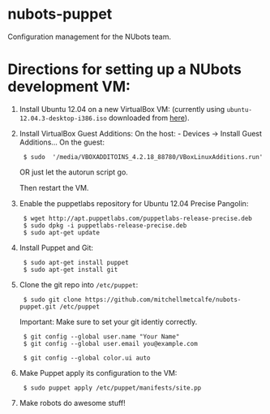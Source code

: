 nubots-puppet
=============

Configuration management for the NUbots team.

# Directions for setting up a NUbots development VM:

1. Install Ubuntu 12.04 on a new VirtualBox VM:
    (currently using `ubuntu-12.04.3-desktop-i386.iso` downloaded from [here](http://releases.ubuntu.com/precise/ubuntu-12.04.3-desktop-i386.iso)).

2. Install VirtualBox Guest Additions:
    On the host:
        - Devices -> Install Guest Additions...
    On the guest:

        $ sudo  '/media/VBOXADDITOINS_4.2.18_88780/VBoxLinuxAdditions.run'
    
    OR just let the autorun script go.

    Then restart the VM.

3. Enable the puppetlabs repository for Ubuntu 12.04 Precise Pangolin:

        $ wget http://apt.puppetlabs.com/puppetlabs-release-precise.deb
        $ sudo dpkg -i puppetlabs-release-precise.deb
        $ sudo apt-get update

4. Install Puppet and Git:

        $ sudo apt-get install puppet
        $ sudo apt-get install git

5. Clone the git repo into `/etc/puppet`:

        $ sudo git clone https://github.com/mitchellmetcalfe/nubots-puppet.git /etc/puppet

	Important: Make sure to set your git identiy correctly.
	
        $ git config --global user.name "Your Name"
        $ git config --global user.email you@example.com

        $ git config --global color.ui auto

6. Make Puppet apply its configuration to the VM:

        $ sudo puppet apply /etc/puppet/manifests/site.pp

7. Make robots do awesome stuff!
